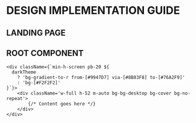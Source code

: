 # DESIGN IMPLEMENTATION GUIDE

## LANDING PAGE

## ROOT COMPONENT
```Js
<div className={`min-h-screen pb-20 ${
  darkTheme
    ? 'bg-gradient-to-r from-[#9947D7] via-[#8B83F8] to-[#76A2F9]'
    : 'bg-[#F2F2F2]'
}`}>
    <div className='w-full h-52 m-auto bg-bg-desktop bg-cover bg-no-repeat'>
        {/* Content goes here */}
    </div>
</div>
```